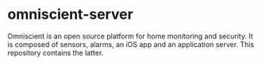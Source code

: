 # omniscient-server
Omniscient is an open source platform for home monitoring and security. It is composed of sensors, alarms, an iOS app and an application server.
This repository contains the latter.
